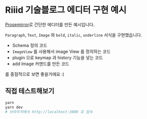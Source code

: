 # Riiid 기술블로그 에디터 구현 예시

[Prosemirror](https://prosemirror.net/)로 간단한 에디터를 만든 예시입니다.

`Paragraph`, `Text`, `Image` 와 `bold`, `italic`, `underline` 서식을 구현했습니다.

- Schema 정의 코드
- `ImageView` 를 사용해서 image View 를 정의하는 코드
- plugin 으로 keymap 과 history 기능을 넣는 코드
- add Image 커맨드를 만든 코드

를 중점적으로 보면 좋을거에요 :)

## 직접 테스트해보기

```sh
yarn
yarn dev
# 브라우저에서 http://localhost:3000 로 접속
```
